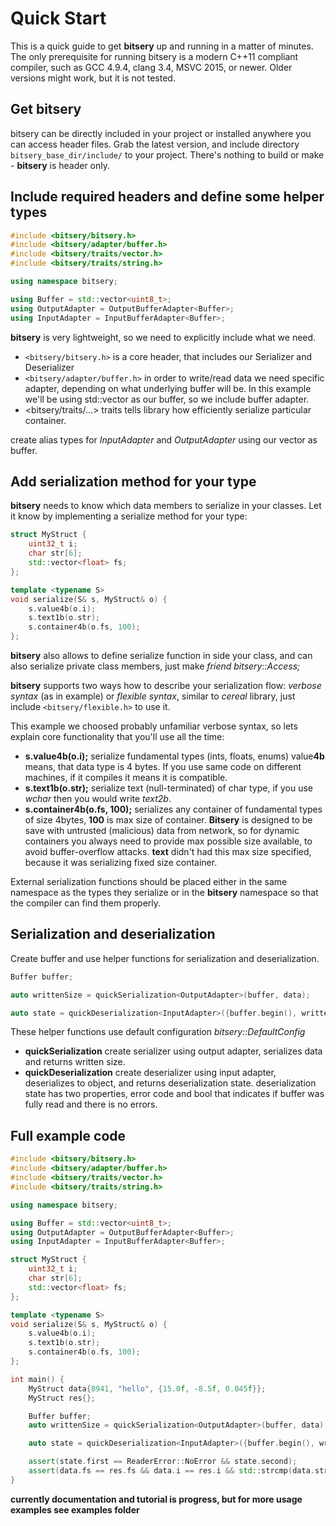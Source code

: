 # Quick Start

This is a quick guide to get **bitsery** up and running in a matter of minutes.
The only prerequisite for running bitsery is a modern C++11 compliant compiler, such as GCC 4.9.4, clang 3.4, MSVC 2015, or newer.
Older versions might work, but it is not tested.

## Get bitsery

bitsery can be directly included in your project or installed anywhere you can access header files.
Grab the latest version, and include directory `bitsery_base_dir/include/` to your project.
There's nothing to build or make - **bitsery** is header only.

## Include required headers and define some helper types

```cpp
#include <bitsery/bitsery.h>
#include <bitsery/adapter/buffer.h>
#include <bitsery/traits/vector.h>
#include <bitsery/traits/string.h>

using namespace bitsery;

using Buffer = std::vector<uint8_t>;
using OutputAdapter = OutputBufferAdapter<Buffer>;
using InputAdapter = InputBufferAdapter<Buffer>;

```

**bitsery** is very lightweight, so we need to explicitly include what we need.
* `<bitsery/bitsery.h>` is a core header, that includes our Serializer and Deserializer
* `<bitsery/adapter/buffer.h>` in order to write/read data we need specific adapter, depending on what underlying buffer will be. In this example we'll be using std::vector as our buffer, so we include buffer adapter.
* <bitsery/traits/...> traits tells library how efficiently serialize particular container.

create alias types for *InputAdapter* and *OutputAdapter* using our vector as buffer.

## Add serialization method for your type

**bitsery** needs to know which data members to serialize in your classes.
Let it know by implementing a serialize method for your type:

```cpp
struct MyStruct {
    uint32_t i;
    char str[6];
    std::vector<float> fs;
};

template <typename S>
void serialize(S& s, MyStruct& o) {
    s.value4b(o.i);
    s.text1b(o.str);
    s.container4b(o.fs, 100);
};
```

**bitsery** also allows to define serialize function in side your class, and can also serialize private class members, just make *friend bitsery::Access;*

**bitsery** supports two ways how to describe your serialization flow: *verbose syntax* (as in example) or *flexible syntax*, similar to *cereal* library, just include `<bitsery/flexible.h>` to use it.

This example we choosed probably unfamiliar verbose syntax, so lets explain core functionality that you'll use all the time:
* **s.value4b(o.i);** serialize fundamental types (ints, floats, enums) value**4b** means, that data type is 4 bytes. If you use same code on different machines, if it compiles it means it is compatible.
* **s.text1b(o.str);** serialize text (null-terminated) of char type, if you use *wchar* then you would write *text2b*.
* **s.container4b(o.fs, 100);** serializes any container of fundamental types of size 4bytes, **100** is max size of container.
**Bitsery** is designed to be save with untrusted (malicious) data from network, so for dynamic containers you always need to provide max possible size available, to avoid buffer-overflow attacks.
**text** didn't had this max size specified, because it was serializing fixed size container.

External serialization functions should be placed either in the same namespace as the types they serialize or in the **bitsery** namespace so that the compiler can find them properly.

## Serialization and deserialization

Create buffer and use helper functions for serialization and deserialization.

```cpp
Buffer buffer;

auto writtenSize = quickSerialization<OutputAdapter>(buffer, data);

auto state = quickDeserialization<InputAdapter>({buffer.begin(), writtenSize}, res);
```

These helper functions use default configuration *bitsery::DefaultConfig*
* **quickSerialization** create serializer using output adapter, serializes data and returns written size.
* **quickDeserialization** create deserializer using input adapter, deserializes to object, and returns deserialization state.
deserialization state has two properties, error code and bool that indicates if buffer was fully read and there is no errors.

## Full example code

```cpp
#include <bitsery/bitsery.h>
#include <bitsery/adapter/buffer.h>
#include <bitsery/traits/vector.h>
#include <bitsery/traits/string.h>

using namespace bitsery;

using Buffer = std::vector<uint8_t>;
using OutputAdapter = OutputBufferAdapter<Buffer>;
using InputAdapter = InputBufferAdapter<Buffer>;

struct MyStruct {
    uint32_t i;
    char str[6];
    std::vector<float> fs;
};

template <typename S>
void serialize(S& s, MyStruct& o) {
    s.value4b(o.i);
    s.text1b(o.str);
    s.container4b(o.fs, 100);
};

int main() {
    MyStruct data{8941, "hello", {15.0f, -8.5f, 0.045f}};
    MyStruct res{};

    Buffer buffer;
    auto writtenSize = quickSerialization<OutputAdapter>(buffer, data);

    auto state = quickDeserialization<InputAdapter>({buffer.begin(), writtenSize}, res);

    assert(state.first == ReaderError::NoError && state.second);
    assert(data.fs == res.fs && data.i == res.i && std::strcmp(data.str, res.str) == 0);
}
```

**currently documentation and tutorial is progress, but for more usage examples see examples folder**